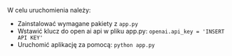 W celu uruchomienia należy:

- Zainstalować wymagane pakiety z `app.py`
- Wstawić klucz do open ai api w pliku app.py: `openai.api_key = 'INSERT API KEY'`
- Uruchomić aplikację za pomocą: `python app.py`